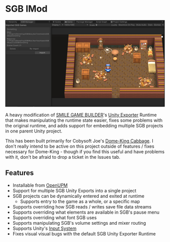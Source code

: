# SGB IMod

![A screencap of the Unity Editor, demonstrating this plugin's SGB Manager tab](docs/example_image.png)

A heavy modification of [SMILE GAME BUILDER](https://store.steampowered.com/app/483950/SMILE_GAME_BUILDER/)'s [Unity Exporter](https://store.steampowered.com/app/766450/SMILE_GAME_BUILDER_Exporter_for_Unity/) Runtime that makes manipulating the runtime state easier, fixes some problems with the original runtime, and adds support for embedding multiple SGB projects in one parent Unity project.

This has been built primarily for Cobysoft Joe's [Dome-King Cabbage](https://cobysoft.co/). I don't really intend to be active on this project outside of features / fixes necessary for Dome-King - though if you find this useful and have problems with it, don't be afraid to drop a ticket in the Issues tab.

## Features

- Installable from [OpenUPM](https://openupm.com/packages/net.bobbo.sgb.imod/)
- Support for multiple SGB Unity Exports into a single project
- SGB projects can be dynamically entered and exited at runtime
  - Supports entry to the game as a whole, or a specific map
- Supports overriding how SGB reads / writes save file data streams
- Supports overriding what elements are available in SGB's pause menu
- Supports overriding what font SGB uses
- Supports manipulating SGB's volume settings and mixer routing
- Supports Unity's [Input System](https://docs.unity3d.com/Packages/com.unity.inputsystem@1.2/manual/index.html)
- Fixes visual visual bugs with the default SGB Unity Exporter Runtime
